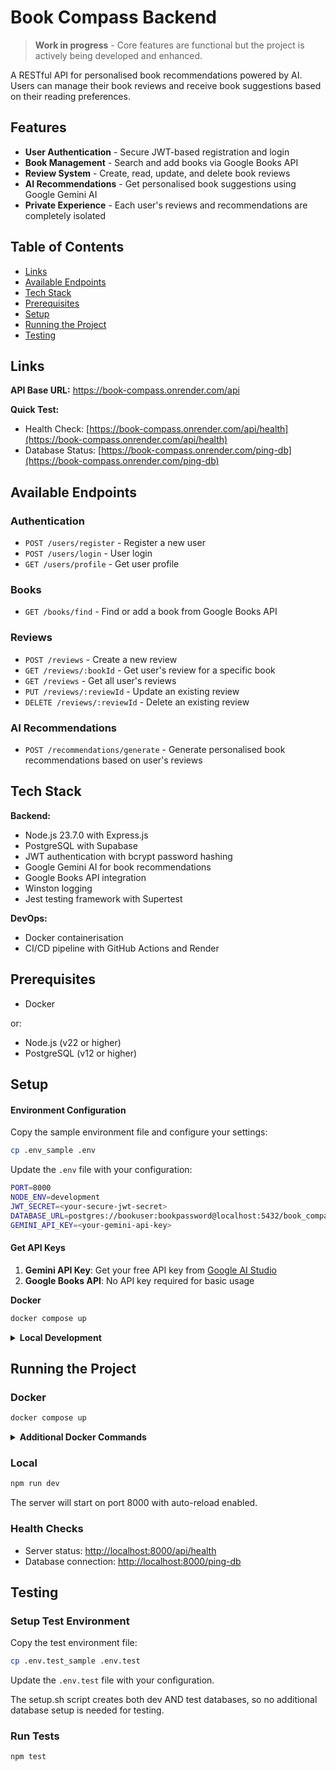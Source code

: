 # Book Compass Backend

> **Work in progress** - Core features are functional but the project is actively being developed and enhanced.

A RESTful API for personalised book recommendations powered by AI. Users can manage their book reviews and receive book suggestions based on their reading preferences.

## Features

- **User Authentication** - Secure JWT-based registration and login
- **Book Management** - Search and add books via Google Books API
- **Review System** - Create, read, update, and delete book reviews
- **AI Recommendations** - Get personalised book suggestions using Google Gemini AI
- **Private Experience** - Each user's reviews and recommendations are completely isolated

## Table of Contents

- [Links](#links)
- [Available Endpoints](#available-endpoints)
- [Tech Stack](#tech-stack)
- [Prerequisites](#prerequisites)
- [Setup](#setup)
- [Running the Project](#running-the-project)
- [Testing](#testing)

## Links

**API Base URL:** https://book-compass.onrender.com/api

**Quick Test:**

- Health Check: [https://book-compass.onrender.com/api/health](https://book-compass.onrender.com/api/health)
- Database Status: [https://book-compass.onrender.com/ping-db](https://book-compass.onrender.com/ping-db)

## Available Endpoints

### Authentication

- `POST /users/register` - Register a new user
- `POST /users/login` - User login
- `GET /users/profile` - Get user profile

### Books

- `GET /books/find` - Find or add a book from Google Books API

### Reviews

- `POST /reviews` - Create a new review
- `GET /reviews/:bookId` - Get user's review for a specific book
- `GET /reviews` - Get all user's reviews
- `PUT /reviews/:reviewId` - Update an existing review
- `DELETE /reviews/:reviewId` - Delete an existing review

### AI Recommendations

- `POST /recommendations/generate` - Generate personalised book recommendations based on user's reviews

## Tech Stack

**Backend:**

- Node.js 23.7.0 with Express.js
- PostgreSQL with Supabase
- JWT authentication with bcrypt password hashing
- Google Gemini AI for book recommendations
- Google Books API integration
- Winston logging
- Jest testing framework with Supertest

**DevOps:**

- Docker containerisation
- CI/CD pipeline with GitHub Actions and Render

## Prerequisites

- Docker

or:

- Node.js (v22 or higher)
- PostgreSQL (v12 or higher)

## Setup

#### Environment Configuration

Copy the sample environment file and configure your settings:

```bash
cp .env_sample .env
```

Update the `.env` file with your configuration:

```bash
PORT=8000
NODE_ENV=development
JWT_SECRET=<your-secure-jwt-secret>
DATABASE_URL=postgres://bookuser:bookpassword@localhost:5432/book_compass_dev
GEMINI_API_KEY=<your-gemini-api-key>
```

#### Get API Keys

1. **Gemini API Key**: Get your free API key from [Google AI Studio](https://aistudio.google.com/app/apikey)
2. **Google Books API**: No API key required for basic usage

<strong>Docker</strong>

```bash
docker compose up
```

<details>
<summary><strong>Local Development</strong></summary>

#### Database Setup

1. Make sure PostgreSQL is installed and running on your local machine.
2. Make the setup script executable:

```bash
chmod +x db/setup.sh
```

3. Execute the setup script:

```bash
./db/setup.sh
```

The setup script will:

- Create a new database for dev (`book_compass_dev`) and test (`book_compass_test`) environments
- Create a new user (`bookuser`)
- Grant the user full privileges on the database
- Initialise the database schema

#### Install Dependencies

```bash
npm install
```

</details>

## Running the Project

### Docker

```bash
docker compose up
```

<details>
<summary><strong>Additional Docker Commands</strong></summary>

```bash
# Start services
docker compose up

# Stop services
docker compose down

# Rebuild
docker compose up --build

# Remove containers and volumes (fresh start)
docker compose down --volumes

# Remove everything (nuclear option)
docker system prune -a --volumes
```

</details>

### Local

```bash
npm run dev
```

The server will start on port 8000 with auto-reload enabled.

### Health Checks

- Server status: [http://localhost:8000/api/health](http://localhost:8000/api/health)
- Database connection: [http://localhost:8000/ping-db](http://localhost:8000/ping-db)

## Testing

### Setup Test Environment

Copy the test environment file:

```bash
cp .env.test_sample .env.test
```

Update the `.env.test` file with your configuration.

The setup.sh script creates both dev AND test databases, so no additional database setup is needed for testing.

### Run Tests

```bash
npm test
```

